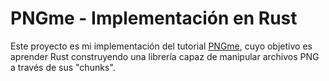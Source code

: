 # PNGme - Implementación en Rust

Este proyecto es mi implementación del tutorial [PNGme](https://jrdngr.github.io/pngme_book/introduction.html),
cuyo objetivo es aprender Rust construyendo una librería capaz de manipular archivos PNG a través de sus "chunks".
